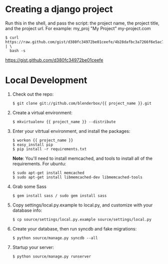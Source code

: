 # Creating a django project
Run this in the shell, and pass the script: the project name, the
project title, and the project url. For example: my_proj "My Project"
my-project.com

```
$ curl https://raw.github.com/gist/d380fc34972be01ceefe/4b28dafbc3a7266f6e5ac771ef660666a34993c5/startproject.sh | \
  bash -s 
```

https://gist.github.com/d380fc34972be01ceefe



# Local Development
1.  Check out the repo:

        $ git clone git://github.com/blenderbox/{{ project_name }}.git

1.  Create a virtual environment:

        $ mkvirtualenv {{ project_name }} --distribute

1.  Enter your vitrtual environment, and install the packages:

        $ workon {{ project_name }}
        $ easy_install pip
        $ pip install -r requirements.txt

    **Note**: You'll need to install memcached, and tools to install all of
    the requirements. For ubuntu:

        $ sudo apt-get install memcached
        $ sudo apt-get install libmemcached-dev libmemcached-tools

1.  Grab some Sass

        $ gem install sass / sudo gem install sass

1.  Copy settings/local.py.example to local.py, and customize with your
    database info:

        $ cp source/settings/local.py.example source/settings/local.py

1.  Create your database, then run syncdb and fake migrations:

        $ python source/manage.py syncdb --all

1.  Startup your server:

        $ python source/manage.py runserver
